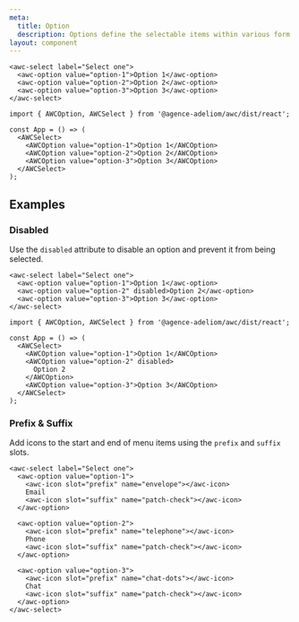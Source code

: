 ```yaml
---
meta:
  title: Option
  description: Options define the selectable items within various form controls such as select.
layout: component
---
```


```html:preview
<awc-select label="Select one">
  <awc-option value="option-1">Option 1</awc-option>
  <awc-option value="option-2">Option 2</awc-option>
  <awc-option value="option-3">Option 3</awc-option>
</awc-select>
```

```jsx:react
import { AWCOption, AWCSelect } from '@agence-adeliom/awc/dist/react';

const App = () => (
  <AWCSelect>
    <AWCOption value="option-1">Option 1</AWCOption>
    <AWCOption value="option-2">Option 2</AWCOption>
    <AWCOption value="option-3">Option 3</AWCOption>
  </AWCSelect>
);
```

## Examples

### Disabled

Use the `disabled` attribute to disable an option and prevent it from being selected.

```html:preview
<awc-select label="Select one">
  <awc-option value="option-1">Option 1</awc-option>
  <awc-option value="option-2" disabled>Option 2</awc-option>
  <awc-option value="option-3">Option 3</awc-option>
</awc-select>
```

```jsx:react
import { AWCOption, AWCSelect } from '@agence-adeliom/awc/dist/react';

const App = () => (
  <AWCSelect>
    <AWCOption value="option-1">Option 1</AWCOption>
    <AWCOption value="option-2" disabled>
      Option 2
    </AWCOption>
    <AWCOption value="option-3">Option 3</AWCOption>
  </AWCSelect>
);
```

### Prefix & Suffix

Add icons to the start and end of menu items using the `prefix` and `suffix` slots.

```html:preview
<awc-select label="Select one">
  <awc-option value="option-1">
    <awc-icon slot="prefix" name="envelope"></awc-icon>
    Email
    <awc-icon slot="suffix" name="patch-check"></awc-icon>
  </awc-option>

  <awc-option value="option-2">
    <awc-icon slot="prefix" name="telephone"></awc-icon>
    Phone
    <awc-icon slot="suffix" name="patch-check"></awc-icon>
  </awc-option>

  <awc-option value="option-3">
    <awc-icon slot="prefix" name="chat-dots"></awc-icon>
    Chat
    <awc-icon slot="suffix" name="patch-check"></awc-icon>
  </awc-option>
</awc-select>
```
